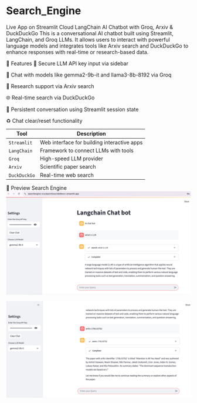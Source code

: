 # Search_Engine

Live App on Streamlit Cloud
LangChain AI Chatbot with Groq, Arxiv & DuckDuckGo
This is a conversational AI chatbot built using Streamlit, LangChain, and Groq LLMs. It allows users to interact with powerful language models and integrates tools like Arxiv search and DuckDuckGo to enhance responses with real-time or research-based data.

🚀 Features
🔐 Secure LLM API key input via sidebar

🤖 Chat with models like gemma2-9b-it and llama3-8b-8192 via Groq

🧪 Research support via Arxiv search

🌐 Real-time search via DuckDuckGo

💬 Persistent conversation using Streamlit session state

♻️ Chat clear/reset functionality


| Tool         | Description                                 |
| ------------ | ------------------------------------------- |
| `Streamlit`  | Web interface for building interactive apps |
| `LangChain`  | Framework to connect LLMs with tools        |
| `Groq`       | High-speed LLM provider                     |
| `Arxiv`      | Scientific paper search                     |
| `DuckDuckGo` | Real-time web search                        |


📸 Preview
Search Engine 
![Chatbot Preview](./1.png)


![Chatbot Preview](./2.png)





